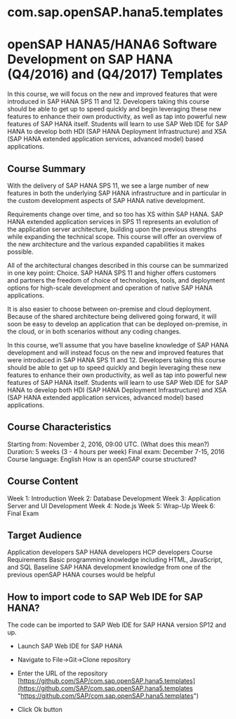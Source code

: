 # com.sap.openSAP.hana5.templates
openSAP HANA5/HANA6 Software Development on SAP HANA (Q4/2016) and (Q4/2017) Templates
================
In this course, we will focus on the new and improved features that were introduced in SAP HANA SPS 11 and 12. Developers taking this course should be able to get up to speed quickly and begin leveraging these new features to enhance their own productivity, as well as tap into powerful new features of SAP HANA itself. Students will learn to use SAP Web IDE for SAP HANA to develop both HDI (SAP HANA Deployment Infrastructure) and XSA (SAP HANA extended application services, advanced model) based applications.

## Course Summary
With the delivery of SAP HANA SPS 11, we see a large number of new features in both the underlying SAP HANA infrastructure and in particular in the custom development aspects of SAP HANA native development.

Requirements change over time, and so too has XS within SAP HANA. SAP HANA extended application services in SPS 11 represents an evolution of the application server architecture, building upon the previous strengths while expanding the technical scope. This course will offer an overview of the new architecture and the various expanded capabilities it makes possible.

All of the architectural changes described in this course can be summarized in one key point: Choice. SAP HANA SPS 11 and higher offers customers and partners the freedom of choice of technologies, tools, and deployment options for high-scale development and operation of native SAP HANA applications.

It is also easier to choose between on-premise and cloud deployment. Because of the shared architecture being delivered going forward, it will soon be easy to develop an application that can be deployed on-premise, in the cloud, or in both scenarios without any coding changes.

In this course, we’ll assume that you have baseline knowledge of SAP HANA development and will instead focus on the new and improved features that were introduced in SAP HANA SPS 11 and 12. Developers taking this course should be able to get up to speed quickly and begin leveraging these new features to enhance their own productivity, as well as tap into powerful new features of SAP HANA itself. Students will learn to use SAP Web IDE for SAP HANA to develop both HDI (SAP HANA Deployment Infrastructure) and XSA (SAP HANA extended application services, advanced model) based applications.

## Course Characteristics
Starting from: November 2, 2016, 09:00 UTC. (What does this mean?)
Duration: 5 weeks (3 - 4 hours per week)
Final exam: December 7-15, 2016
Course language: English
How is an openSAP course structured?

## Course Content
Week 1: Introduction
Week 2: Database Development
Week 3: Application Server and UI Development
Week 4: Node.js
Week 5: Wrap-Up
Week 6: Final Exam

## Target Audience
Application developers
SAP HANA developers
HCP developers
Course Requirements
Basic programming knowledge including HTML, JavaScript, and SQL
Baseline SAP HANA development knowledge from one of the previous openSAP HANA courses would be helpful

## How to import code to SAP Web IDE for SAP HANA?

The code can be imported to SAP Web IDE for SAP HANA version SP12 and up. 

- Launch SAP Web IDE for SAP HANA


- Navigate to File->Git->Clone repository


- Enter the URL of the repository [https://github.com/SAP/com.sap.openSAP.hana5.templates](https://github.com/SAP/com.sap.openSAP.hana5.templates "https://github.com/SAP/com.sap.openSAP.hana5.templates") 
- Click Ok button

